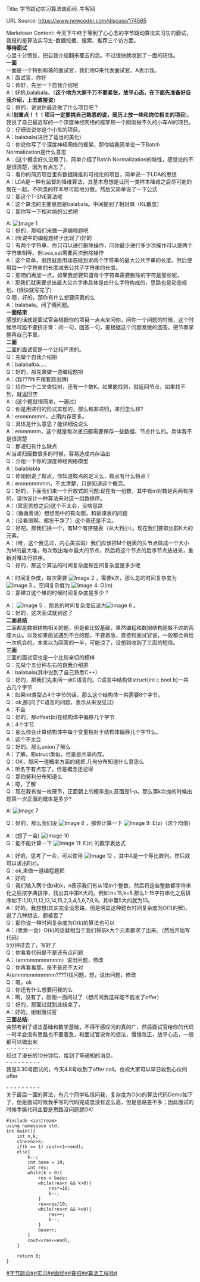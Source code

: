 Title: 字节跳动实习算法岗面经_牛客网

URL Source: https://www.nowcoder.com/discuss/174565

Markdown Content:
今天下午终于等到了心心念的字节跳动算法实习生的面试，我报的是算法实习生-数据挖掘、搜索、推荐三个访方面。  
**等待面试**  
心里十分慌张，把自我介绍翻来覆去的念。不过很快就收到了一面的短信。  
**一面**  
一面是一个特别和蔼的面试官，我们用Q来代表面试官。A表示我。  
A：面试官，你好  
Q：你好，先坐一下自我介绍吧  
A：好的,balabala。（**这个地方大家千万不要紧张，放平心态，在下面先准备好自我介绍，上去直接说**）  
Q：好的，说说你最近做了什么项目吧？  
A:(**划重点！！！项目一定要挑自己熟悉的说，简历上放一些和岗位相关的项目**)。我说了自己最近写的一个深度神经网络的框架和一个刚刚做不久的小车AI的项目。  
Q：仔细说说你这个小车的项目。  
A：balabala(进行了适当的美化)  
Q：你说你写了个深度神经网络的框架，那你给我简单说一下Batch Normalization是什么意思  
A：(这个概念好久没用了)，简单介绍了Batch Normalization的特性，感觉说的不是很清楚，因为有点忘了。  
Q：看你的简历项目里有数据降维和可视化的项目，简单说一下LDA的思想  
A：LDA是一种有监督的降维算法，其基本思想是让同一类样本降维之后尽可能的聚在一起，不同类的样本尽可能地分散。然后又简单说了一下公式  
Q：那这个T-SNE算法呢  
A：这个算法的主要思想是balabala。中间提到了相对熵（KL散度）  
Q：那你写一下相对熵的公式吧

A: ![Image 1](https://www.zhihu.com/equation?tex=P_%7Bij%7Dlog%5Cfrac%7Bq_%7Bij%7D%7D%7Bp_%7Bij%7D%7D&preview=true)  
Q：好的，那咱们来做一道编程题吧  
A：(传说中的编程题终于出现了)好的  
Q：有两个字符串，你只可以进行删除操作，问你最少进行多少次操作可以使两个字符串相等。例:sea,eat需要两次删除操作  
A：这个简单，思路就是用动态规划求两个字符串的最大公共字串的长度。然后使用每一个字符串的长度减去公共子字符串的长度。  
Q：那咱们再加一点，如果我想要知道每个字符串需要删除的字符是那些呢，  
A：那我们就需要求出最大公共字串具体是由什么字符构成的，思路也是动态规划。(很快就写完了)  
Q:嗯，好的，那你有什么想要问我的么  
A：balabala。问了俩问题。  
**一面结束**  
感想的话就是面试官会根据你的项目一点点来问你，问你一个问题的时候，这个时候尽可能不要挤牙膏：问一句，回答一句，要根据这个问题发散的回答，把节奏掌握再自己手里。  
**二面**  
二面的面试官是一个比较严肃的。  
Q：先做个自我介绍把  
A：balabalba.....  
Q：好的，那先来做一道编程题把  
A：(我???咋不按套路出牌)  
Q：给你一个二叉查找树，还有一个数K。如果能找到，就返回节点，如果找不到，就返回空  
A：(这个题就很简单，一遍过)  
Q：你是用递归的形式实现的，那么和非递归，递归怎么样?  
A：emmmmmm，占用内存更多。  
Q：具体是什么意思？能详细说说么  
A：emmmmm，这个就是每次递归都需要保存一些数据、节点什么的。具体我不是很清楚  
Q：那递归有什么缺点  
A:当递归层数很多的时候，容易造成内存溢出  
Q：介绍一下你的深度神经网络模型  
A：balablabla  
Q：你刚刚说了鞍点，你知道鞍点的定义么，鞍点有什么特点？  
A：emmmmmmm，不太清楚，只是知道这个概念。  
Q：好的，下面我们来一个开放式的问题:现在有一组数，其中有m对数是两两有序的，请你设计一种算法来对这一组数排序。  
A：（冥思苦想之后)这个不太会，没啥思路  
Q：（循循善诱）想想图中的有向图，和排课表的问题  
A：（没看图啊。都忘干净了）这个我还是不会。  
Q：好吧。那我们换一个，有M个有序链表（从大到小）。现在我们要取出前K大的元素。  
A：（哇，这个我见过，内心美滋滋）我们应该把M个链表的头节点做成一个大小为M的最大堆，每次取出堆中最大的节点，然后将这个节点的后序节点放进来，重新对堆进行排序。  
Q：好的，那这个算法的时间复杂度和空间复杂度是多少呢

A：时间复杂度，每次需要 ![Image 2](https://www.zhihu.com/equation?tex=O(log%5E%7Bm%7D)&preview=true) ，需要k次，那么总的时间复杂度为 ![Image 3](https://www.zhihu.com/equation?tex=O(klog%5E%7Bm%7D)&preview=true) 。空间复杂度为 ![Image 4: O(m)](https://www.zhihu.com/equation?tex=O(m)&preview=true)  
Q：那建立这个堆的时候时间复杂度是多少？

A： ![Image 5](https://www.zhihu.com/equation?tex=O(mlog%5E%7Bm%7D)&preview=true) ，那总的时间复杂度应该为![Image 6](https://www.zhihu.com/equation?tex=%20O((k%2Bm)log%5E%7Bm%7D)&preview=true) 。  
Q：好的，这次面试就到这了  
**二面总结**  
二面都是数据结构相关的题，但是都比较基础，果然编程和数据结构是躲不过的两座大山。以及如果面试遇到不会的题，不要着急，直接和面试官说，一般都会再给一次机会的。本来以为回答的一半，可能凉了，没想到收到了三面的短信。  
**三面**  
三面的面试官也是一个比较亲切的模样  
Q：先做个五分钟左右的自我介绍把  
A：balabala(其中说到了自己熟悉C++)  
Q：好的，那我们先来问一点C语言的。C语言中结构体struct{int i; bool b}一共占几个字节  
A：如果int类型占4个字节的话，那么这个结构体一共需要8个字节。  
Q：ok,那(问了C语言的问题，表示从来没见过)  
A：不会  
Q：好的，那offset(b)在结构体中偏移几个字节  
A：4个字节  
Q：那么你会计算结构体中每个变量相对于结构体偏移几个字节么。  
A：这个不太会  
Q：好的。那么union了解么  
A：了解，和struct类似，但是是共享内存。  
Q：OK，那问一道概率方面的题把,几何分布知道什么意思么  
A：听名字有点忘了，但是概念还记得  
Q：那伯努利分布知道么  
A：嗯，了解  
Q：现在我有抛一枚硬币，正面朝上的概率是p,反面是1-p。那么第k次抛的时候出现第一次正面的概率是多少?

A: ![Image 7](https://www.zhihu.com/equation?tex=P(1-p)%5E%7Bk-1%7D&preview=true)

Q：好的，那么我们设 ![Image 8](https://www.zhihu.com/equation?tex=f(z%3Dk)%3Dp(1-p)%5E%7Bk-1%7D&preview=true) ，那你计算一下 ![Image 9: E(z)](https://www.zhihu.com/equation?tex=E(z)&preview=true)（求个均值）

A：(想了一会) ![Image 10](https://www.zhihu.com/equation?tex=E(z)%3Dp%2B2p(1-p)%2B3p(1-p)%5E%7B2%7D%2B...%2Bmp(1-p)%5E%7Bm-1%7D&preview=true)  
Q：能不能计算一下 ![Image 11: E(z)](https://www.zhihu.com/equation?tex=E(z)&preview=true) 的数学表达式

A：好的，思考了一会，可以使用 ![Image 12](https://www.zhihu.com/equation?tex=E(z)-(1-p)E(z)%3DA&preview=true) 。其中A是一个等比数列。然后就可以求出E(z)。  
Q：ok,来做一道编程题把  
A：好的  
Q：我们输入两个值n和k，n表示我们有从1到n个整数，然后将这些整数都字符串化之后按字典排序，找出其中第K大的。例如:n=15,k=5.那么1-15字符串化之后排序如下:1,10,11,12,13,14,15,2,3,4,5,6,7,8,9。其中第5大的就为13。  
A：好的，我想想(其实完全没思路，但是明显这种题有时间复杂度为O(1)的解)，说了几种想法，都被否了  
Q：那你说一种时间复杂度为O(k)的算法也可以  
A：（思索一会）O(k)的话就相当于我们将前k大个元素都求了出来。（然后开始写代码）  
5分钟过去了，写好了  
Q：你看看代码是不是还有点问题  
A：（emmmmmmmmm）说出问题，修改  
Q：你再看看那，是不是还不太对  
A(emmmmmmmmm????)找问题，想，说出问题，修改  
Q：嗯，ok  
Q：你还有什么想要问我的么  
A：啊，没有了，刚刚一面问过了（想问问我这样能不能发了offer）  
Q：好的，那面试就到此结束了，  
A：好的，谢谢面试官  
**三面总结:**  
突然考到了语法基础和数学基础，不得不感叹问的真的广，然后面试官给你的代码一时半会没有思路也不要着急，和面试官说你的想法，慢慢改正，放平心态，一般都可以做出来  
_- - - - - - - - -_  
经过了漫长的10分钟后，接到了等通知的消息。  
_- - - - - - - - -_  
我是3.30号面试的，今天4.8号收到了offer call。也祝大家可以早日收到心仪的offer

_- - - - - - - - -_  
关于最后一面的算法，有几个同学私信问我，复杂度为O(k)的算法代码Demo如下了，但是面试时候我手写的代码完成度没有这么高，但是思路差不多；因此面试的时候手撕代码主要是思路没问题就OK:

```
#include <iostream>
using namespace std;
int main(){
    int n,k;
    cin>>n>>k;
    if(k == 1) cout<<1<<endl;
    else{
        k--;
        int base = 10;
        int res;
        while(k > 0){
            res = base;
            while(res<n && k>0){
                res*=10;
                k--;
            }
            res=res/10;
            while(res<n && k>0){
                res++;
                k--;
            }
            base++;
        }
        cout<<res<<endl;
    }

    return 0;
}
```

[#字节跳动#](https://www.nowcoder.com/enterprise/665/discussion)[#实习#](https://www.nowcoder.com/creation/subject/7ed2b413c8e64f9da9e460af91f577de)[#面经#](https://www.nowcoder.com/creation/subject/928d551be73f40db82c0ed83286c8783)[#春招#](https://www.nowcoder.com/creation/subject/9aea3762a04c49bfb6da8d3f4705c354)[#算法工程师#](https://www.nowcoder.com/creation/subject/146d543971d045ba84b4b8a4dd573fff)

